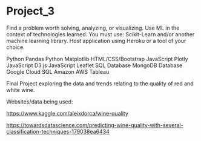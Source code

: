 # Project_3

Find a problem worth solving, analyzing, or visualizing. Use ML in the context of technologies learned. You must use: Scikit-Learn and/or another machine learning library. Host application using Heroku or a tool of your choice.

Python Pandas Python Matplotlib HTML/CSS/Bootstrap JavaScript Plotly JavaScript D3.js JavaScript Leaflet SQL Database MongoDB Database Google Cloud SQL Amazon AWS Tableau


Final Project exploring the data and trends relating to the quality of red and white wine.


Websites/data being used:

https://www.kaggle.com/aleixdorca/wine-quality


https://towardsdatascience.com/predicting-wine-quality-with-several-classification-techniques-179038ea6434
